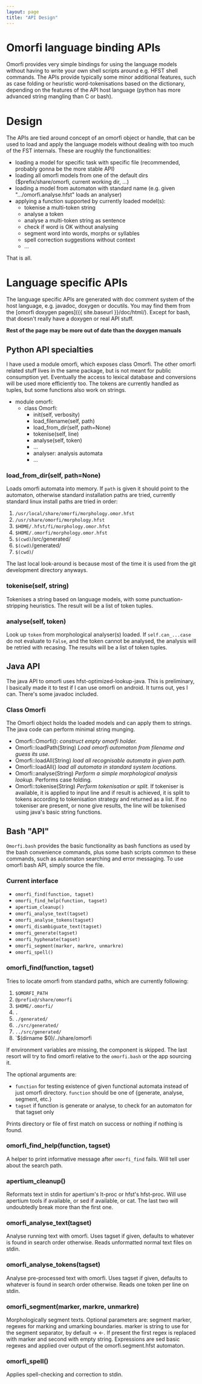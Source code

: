 ```yaml
---
layout: page
title: "API Design"
---
```


# Omorfi language binding APIs

Omorfi provides very simple bindings for using the language models without
having to write your own shell scripts around e.g. HFST shell commands. The APIs
provide typically some minor additional features, such as case folding or
heuristic word-tokenisations based on the dictionary, depending on the features
of the API host language (python has more advanced string mangling than C or
bash).

# Design

The APIs are tied around concept of an omorfi object or handle, that can be
used to load and apply the language models without dealing with too much of the
FST internals. These are roughly the functionalities:

* loading a model for specific task with specific file (recommended, probably
  gonna be the more stable API)
* loading all omorfi models from one of the default dirs ($prefix/share/omorfi,
  current working dir, ...)
* loading a model from automaton with standard name (e.g. given
  ".../omorfi.analyse.hfst" loads an analyser)
* applying a function supported by currently loaded model(s):
    * tokenise a multi-token string
    * analyse a token
    * analyse a multi-token string as sentence
    * check if word is OK without analysing
    * segment word into words, morphs or syllables
    * spell correction suggestions without context
    * ...

That is all.

# Language specific APIs

The language specific APIs are generated with doc comment system of the host
language, e.g. javadoc, doxygen or docutils. You may find them from the [omorfi
doxygen pages]({{ site.baseurl }}/doc/html/). Except for bash, that doesn't
really have a doxygen or real API stuff.


**Rest of the page may be more out of date than the doxygen manuals**

## Python API specialties

I have used a module omorfi, which exposes class Omorfi. The other omorfi
related stuff lives in the same package, but is not meant for public consumption
yet. Eventually the access to lexical database and conversions will be used more
efficiently too. The tokens are currently handled as tuples, but some functions
also work on strings.

  * module omorfi:
    * class Omorfi:
      * init(self, verbosity)
      * load\_filename(self, path)
      * load\_from\_dir(self, path=None)
      * tokenise(self, line)
      * analyse(self, token)
      * ...
      * analyser: analysis automata
      * ...

### load\_from\_dir(self, path=None) ##

Loads omorfi automata into memory. If `path` is given it should point to the
automaton, otherwise standard installation paths are tried, currently standard
linux install paths are tried in order:

  1. `/usr/local/share/omorfi/morphology.omor.hfst`
  1. `/usr/share/omorfi/morphology.hfst`
  1. `$HOME/.hfst/fi/morphology.omor.hfst`
  1. `$HOME/.omorfi/morphology.omor.hfst`
  1. `$(cwd)`/src/generated/
  1. `$(cwd)`/generated/
  1. `$(cwd)`/

The last local look-around is because most of the time it is used from the git
development directory anyways.

### tokenise(self, string)

Tokenises a string based on language models, with some punctuation-stripping
heuristics. The result will be a list of token tuples.

### analyse(self, token) ##

Look up `token` from morphological analyser(s) loaded. If `self.can_...case`
do not evaluate to `False`, and the token cannot be analysed, the analysis
will be retried with recasing. The results will be a list of token tuples.

## Java API

The java API to omorfi uses hfst-optimized-lookup-java. This is preliminary, I
basically made it to test if I can use omorfi on android. It turns out, yes I
can. There's some javadoc included.

### Class Omorfi

The Omorfi object holds the loaded models and can apply them to strings.
The java code can perform minimal string munging.

* Omorfi::Omorfi(): *construct empty omorfi holder.*
* Omorfi::loadPath(String) *Load omorfi automaton from filename and guess
  its use.*
* Omorfi::loadAll(String) *load all recognisable automata in given path.*
* Omorfi::loadAll() *load all automata in standard system locations.*
* Omorfi::analyse(String) *Perform a simple morphological analysis
  lookup.* Performs case folding.
* Omorfi::tokenise(String) *Perform tokenisation or split.*
  If tokeniser is available, it is applied to input line and if result is
  achieved, it is split to tokens according to tokenisation strategy and returned
  as a list. If no tokeniser are present, or none give results, the line will be
  tokenised using java's basic string functions.

## Bash "API"

`Omorfi.bash` provides the basic functionality as bash functions as used by
the bash convenience commands, plus some bash scripts common to these
commands, such as automaton searching and error messaging. To use omorfi
bash API, simply source the file.


### Current interface

* `omorfi_find(function, tagset)`
* `omorfi_find_help(function, tagset)`
* `apertium_cleanup()`
* `omorfi_analyse_text(tagset)`
* `omorfi_analyse_tokens(tagset)`
* `omorfi_disambiguate_text(tagset)`
* `omorfi_generate(tagset)`
* `omorfi_hyphenate(tagset)`
* `omorfi_segment(marker, markre, unmarkre)`
* `omorfi_spell()`

### omorfi\_find(function, tagset) ##

Tries to locate omorfi from standard paths, which are currently following:

  1. `$OMORFI_PATH`
  1. `@prefix@/share/omorfi`
  1. `$HOME/.omorfi/`
  1. `.`
  1. `./generated/`
  1. `./src/generated/`
  1. `../src/generated/`
  1. `$(dirname $0)/../share/omorfi

If environment variables are missing, the component is skipped. The last resort
will try to find omorfi relative to the `omorfi.bash` or the app sourcing it.

The optional arguments are:

* `function` for testing existence of given functional automata instead of just
  omorfi directory. `function` should be one of {generate, analyse, segment,
  etc.}
* `tagset` if function is generate or analyse, to check for an automaton for
  that tagset only

Prints directory or file of first match on success or nothing if nothing is
found.

### omorfi\_find\_help(function, tagset)

A helper to print informative message after `omorfi_find` fails. Will tell
user about the search path.

### apertium\_cleanup()

Reformats text in stdin for apertium's lt-proc or hfst's hfst-proc. Will use
apertium tools if available, or sed if available, or cat. The last two will
undoubtedly break more than the first one.

### omorfi\_analyse\_text(tagset)

Analyse running text with omorfi. Uses tagset if given, defaults to whatever
is found in search order otherwise. Reads unformatted normal text files on
stdin.

### omorfi\_analyse\_tokens(tagset)

Analyse pre-processed text with omorfi. Uses tagset if given, defaults to
whatever is found in search order otherwise. Reads one token per line on
stdin.

### omorfi\_segment(marker, markre, unmarkre)

Morphologically segment texts. Optional parameters are: segment marker,
regexes for marking and umarking boundaries. marker is string to use for the
segment separator, by default → ←. If present the first regex is replaced
with marker and second with empty string. Expressions are sed basic regexes
and applied over output of the omorfi.segment.hfst automaton.

### omorfi\_spell()

Applies spell-checking and correction to stdin.

